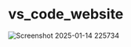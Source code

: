# vs_code_website
![Screenshot 2025-01-14 225734](https://github.com/user-attachments/assets/357ac2bb-f638-4ba7-b953-c613fbdfba53)
